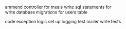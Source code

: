 ammend controller for meals 
write sql statements for  
write database migrations for  users table 

code exception logic
set up logging
test mailer
write tests

